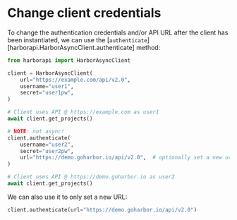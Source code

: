 # Change client credentials

To change the authentication credentials and/or API URL after the client has been instantiated, we can use the [`authenticate`][harborapi.HarborAsyncClient.authenticate] method:

```py
from harborapi import HarborAsyncClient

client = HarborAsyncClient(
    url="https://example.com/api/v2.0",
    username="user1",
    secret="user1pw",
)

# Client uses API @ https://example.com as user1
await client.get_projects()

# NOTE: not async!
client.authenticate(
    username="user2",
    secret="user2pw",
    url="https://demo.goharbor.io/api/v2.0",  # optionally set a new url
)

# Client uses API @ https://demo.goharbor.io as user2
await client.get_projects()
```

We can also use it to only set a new URL:

```py
client.authenticate(url="https://demo.goharbor.io/api/v2.0")
```
